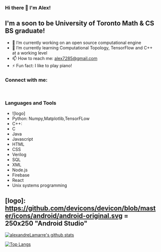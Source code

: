 ### Hi there 👋 I'm Alex!


## I'm a soon to be University of Toronto Math & CS BS graduate!

- 🔭 I’m currently working on an open source computational engine
- 🌱 I’m currently learning Computational Topology, TensorFlow and C++ at a working level
- 📫 How to reach me: alex7285@gmail.com
- ⚡ Fun fact: I like to play piano!

### Connect with me:

<br />

### Languages and Tools
- ![logo]
- Python: Numpy,Matplotlib,TensorFLow
- C++:
- C
- Java
- Javascript
- HTML
- CSS
- Verilog
- SQL
- XML
- Node.js
- Firebase
- React
- Unix systems programming

[logo]: https://github.com/devicons/devicon/blob/master/icons/android/android-original.svg = 250x250 "Android Studio"
---


[![alexandreLamarre's github stats](https://github-readme-stats.vercel.app/api?username=alexandreLamarre&cout_private=true&show_icons=true)](https://github.com/anuraghazra/github-readme-stats)

[![Top Langs](https://github-readme-stats.vercel.app/api/top-langs/?username=alexandreLamarre&layout=compact)](https://github.com/anuraghazra/github-readme-stats)

<!--

**alexandreLamarre/alexandreLamarre** is a ✨ _special_ ✨ repository because its `README.md` (this file) appears on your GitHub profile.

Here are some ideas to get you started:

- 🔭 I’m currently working on ...
- 🌱 I’m currently learning ...
- 👯 I’m looking to collaborate on ...
- 🤔 I’m looking for help with ...
- 💬 Ask me about ...
- 📫 How to reach me: ...
- 😄 Pronouns: ...
- ⚡ Fun fact: ...
-->
